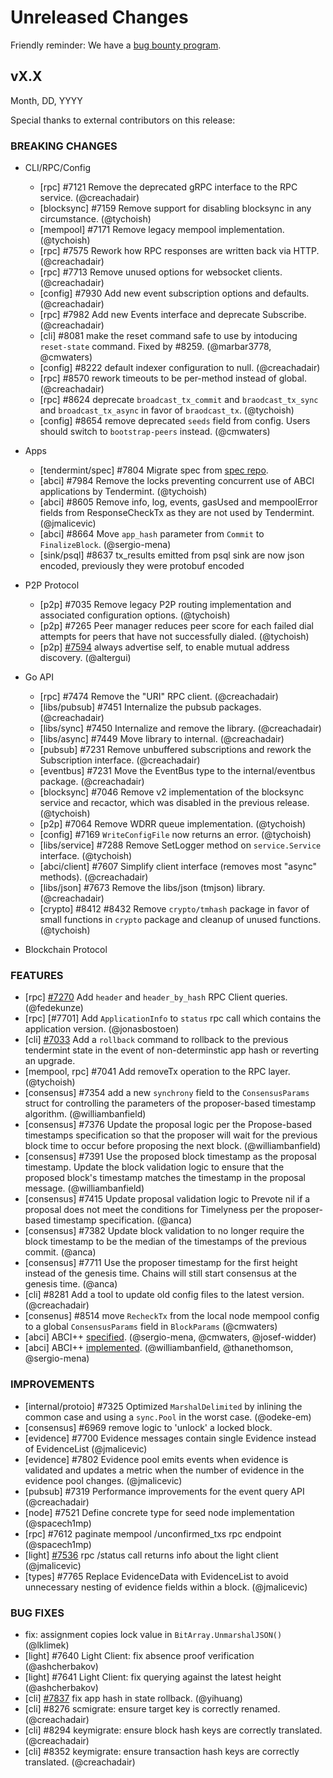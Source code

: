 # Unreleased Changes

Friendly reminder: We have a [bug bounty program](https://hackerone.com/cosmos).

## vX.X

Month, DD, YYYY

Special thanks to external contributors on this release:

### BREAKING CHANGES

- CLI/RPC/Config

  - [rpc] \#7121 Remove the deprecated gRPC interface to the RPC service. (@creachadair)
  - [blocksync] \#7159 Remove support for disabling blocksync in any circumstance. (@tychoish)
  - [mempool] \#7171 Remove legacy mempool implementation. (@tychoish)
  - [rpc] \#7575 Rework how RPC responses are written back via HTTP. (@creachadair)
  - [rpc] \#7713 Remove unused options for websocket clients. (@creachadair)
  - [config] \#7930 Add new event subscription options and defaults. (@creachadair)
  - [rpc] \#7982 Add new Events interface and deprecate Subscribe. (@creachadair)
  - [cli] \#8081 make the reset command safe to use by intoducing `reset-state` command. Fixed by \#8259. (@marbar3778, @cmwaters)
  - [config] \#8222 default indexer configuration to null. (@creachadair)
  - [rpc] \#8570 rework timeouts to be per-method instead of global. (@creachadair)
  - [rpc] \#8624 deprecate `broadcast_tx_commit` and `braodcast_tx_sync` and `broadcast_tx_async` in favor of `braodcast_tx`. (@tychoish)
  - [config] \#8654 remove deprecated `seeds` field from config. Users should switch to `bootstrap-peers` instead. (@cmwaters)

- Apps

  - [tendermint/spec] \#7804 Migrate spec from [spec repo](https://github.com/tendermint/spec).
  - [abci] \#7984 Remove the locks preventing concurrent use of ABCI applications by Tendermint. (@tychoish)
  - [abci] \#8605 Remove info, log, events, gasUsed and mempoolError fields from ResponseCheckTx as they are not used by Tendermint. (@jmalicevic)
  - [abci] \#8664 Move `app_hash` parameter from `Commit` to `FinalizeBlock`. (@sergio-mena)
  - [sink/psql] \#8637 tx_results emitted from psql sink are now json encoded, previously they were protobuf encoded

- P2P Protocol

  - [p2p] \#7035 Remove legacy P2P routing implementation and associated configuration options. (@tychoish)
  - [p2p] \#7265 Peer manager reduces peer score for each failed dial attempts for peers that have not successfully dialed. (@tychoish)
  - [p2p] [\#7594](https://github.com/tendermint/tendermint/pull/7594) always advertise self, to enable mutual address discovery. (@altergui)

- Go API

  - [rpc] \#7474 Remove the "URI" RPC client. (@creachadair)
  - [libs/pubsub] \#7451 Internalize the pubsub packages. (@creachadair)
  - [libs/sync] \#7450 Internalize and remove the library. (@creachadair)
  - [libs/async] \#7449 Move library to internal. (@creachadair)
  - [pubsub] \#7231 Remove unbuffered subscriptions and rework the Subscription interface. (@creachadair)
  - [eventbus] \#7231 Move the EventBus type to the internal/eventbus package. (@creachadair)
  - [blocksync] \#7046 Remove v2 implementation of the blocksync service and recactor, which was disabled in the previous release. (@tychoish)
  - [p2p] \#7064 Remove WDRR queue implementation. (@tychoish)
  - [config] \#7169 `WriteConfigFile` now returns an error. (@tychoish)
  - [libs/service] \#7288 Remove SetLogger method on `service.Service` interface. (@tychoish)
  - [abci/client] \#7607 Simplify client interface (removes most "async" methods). (@creachadair)
  - [libs/json] \#7673 Remove the libs/json (tmjson) library. (@creachadair)
  - [crypto] \#8412 \#8432 Remove `crypto/tmhash` package in favor of  small functions in `crypto` package and cleanup of unused functions. (@tychoish)

- Blockchain Protocol

### FEATURES

- [rpc] [\#7270](https://github.com/tendermint/tendermint/pull/7270) Add `header` and `header_by_hash` RPC Client queries. (@fedekunze)
- [rpc] [\#7701] Add `ApplicationInfo` to `status` rpc call which contains the application version. (@jonasbostoen)
- [cli] [#7033](https://github.com/tendermint/tendermint/pull/7033) Add a `rollback` command to rollback to the previous tendermint state in the event of non-determinstic app hash or reverting an upgrade.
- [mempool, rpc] \#7041  Add removeTx operation to the RPC layer. (@tychoish)
- [consensus] \#7354 add a new `synchrony` field to the `ConsensusParams` struct for controlling the parameters of the proposer-based timestamp algorithm. (@williambanfield)
- [consensus] \#7376 Update the proposal logic per the Propose-based timestamps specification so that the proposer will wait for the previous block time to occur before proposing the next block. (@williambanfield)
- [consensus] \#7391 Use the proposed block timestamp as the proposal timestamp. Update the block validation logic to ensure that the proposed block's timestamp matches the timestamp in the proposal message. (@williambanfield)
- [consensus] \#7415 Update proposal validation logic to Prevote nil if a proposal does not meet the conditions for Timelyness per the proposer-based timestamp specification. (@anca)
- [consensus] \#7382 Update block validation to no longer require the block timestamp to be the median of the timestamps of the previous commit. (@anca)
- [consensus] \#7711 Use the proposer timestamp for the first height instead of the genesis time. Chains will still start consensus at the genesis time. (@anca)
- [cli] \#8281 Add a tool to update old config files to the latest version. (@creachadair)
- [consenus] \#8514 move `RecheckTx` from the local node mempool config to a global `ConsensusParams` field in `BlockParams` (@cmwaters)
- [abci] ABCI++ [specified](https://github.com/tendermint/tendermint/tree/master/spec/abci%2B%2B). (@sergio-mena, @cmwaters, @josef-widder)
- [abci] ABCI++ [implemented](https://github.com/orgs/tendermint/projects/9). (@williambanfield, @thanethomson, @sergio-mena)

### IMPROVEMENTS

- [internal/protoio] \#7325 Optimized `MarshalDelimited` by inlining the common case and using a `sync.Pool` in the worst case. (@odeke-em)
- [consensus] \#6969 remove logic to 'unlock' a locked block.
- [evidence] \#7700 Evidence messages contain single Evidence instead of EvidenceList (@jmalicevic)
- [evidence] \#7802 Evidence pool emits events when evidence is validated and updates a metric when the number of evidence in the evidence pool changes. (@jmalicevic)
- [pubsub] \#7319 Performance improvements for the event query API (@creachadair)
- [node] \#7521 Define concrete type for seed node implementation (@spacech1mp)
- [rpc] \#7612 paginate mempool /unconfirmed_txs rpc endpoint (@spacech1mp)
- [light] [\#7536](https://github.com/tendermint/tendermint/pull/7536) rpc /status call returns info about the light client (@jmalicevic)
- [types] \#7765 Replace EvidenceData with EvidenceList to avoid unnecessary nesting of evidence fields within a block. (@jmalicevic)

### BUG FIXES

- fix: assignment copies lock value in `BitArray.UnmarshalJSON()` (@lklimek)
- [light] \#7640 Light Client: fix absence proof verification (@ashcherbakov)
- [light] \#7641 Light Client: fix querying against the latest height (@ashcherbakov)
- [cli] [#7837](https://github.com/tendermint/tendermint/pull/7837) fix app hash in state rollback. (@yihuang)
- [cli] \#8276 scmigrate: ensure target key is correctly renamed. (@creachadair)
- [cli] \#8294 keymigrate: ensure block hash keys are correctly translated. (@creachadair)
- [cli] \#8352 keymigrate: ensure transaction hash keys are correctly translated. (@creachadair)
